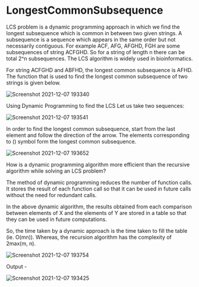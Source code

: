 # LongestCommonSubsequence

LCS problem is a dynamic programming approach in which we find the longest subsequence which is common in between two given strings. A subsequence is a sequence which appears in the same order but not necessarily contiguous. For example ACF, AFG, AFGHD, FGH are some subsequences of string ACFGHD. So for a string of length n there can be total 2^n subsequences. The LCS algorithm is widely used in bioinformatics.

For string ACFGHD and ABFHD, the longest common subsequence is AFHD. The function that is used to find the longest common subsequence of two strings is given below.



![Screenshot 2021-12-07 193340](https://user-images.githubusercontent.com/68398397/145038503-938ba6e7-216a-43b7-b47c-734ec23fb9cd.png)



Using Dynamic Programming to find the LCS
Let us take two sequences: 



![Screenshot 2021-12-07 193541](https://user-images.githubusercontent.com/68398397/145038818-aeb82799-ef91-4f26-b679-834eafed3d3c.png)



In order to find the longest common subsequence, start from the last element and follow the direction of the arrow. The elements corresponding to () symbol form the longest common subsequence.



![Screenshot 2021-12-07 193652](https://user-images.githubusercontent.com/68398397/145039015-6f5d37b3-dc8f-4367-a489-7efec7797b6d.png)



How is a dynamic programming algorithm more efficient than the recursive algorithm while solving an LCS problem?

The method of dynamic programming reduces the number of function calls. It stores the result of each function call so that it can be used in future calls without the need for redundant calls.

In the above dynamic algorithm, the results obtained from each comparison between elements of X and the elements of Y are stored in a table so that they can be used in future computations.

So, the time taken by a dynamic approach is the time taken to fill the table (ie. O(mn)). Whereas, the recursion algorithm has the complexity of 2max(m, n).



![Screenshot 2021-12-07 193754](https://user-images.githubusercontent.com/68398397/145039138-87dded3f-4693-4976-bc7e-3ba63427b517.png)



Output - 



![Screenshot 2021-12-07 193425](https://user-images.githubusercontent.com/68398397/145039179-ca89b1ee-9950-460e-813d-ef607c19f987.png)

